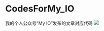 # CodesForMy_IO
我的个人公众号“My IO”发布的文章对应代码
<img src="https://files-cdn.cnblogs.com/files/feiyun0112/qrcode_for_gh_61af3e28f945_258.bmp">
</img>
